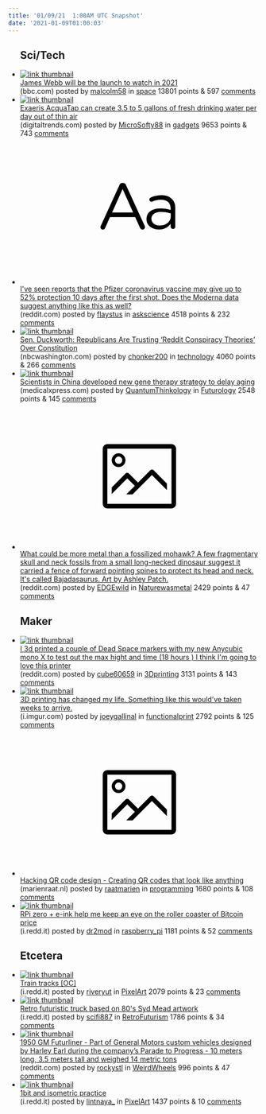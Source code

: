 ```yaml
---
title: '01/09/21  1:00AM UTC Snapshot'
date: '2021-01-09T01:00:03'
---
```

<ul>
<h2>Sci/Tech</h2>

<li><a href='https://www.bbc.com/news/science-environment-55580816'><img src='https://a.thumbs.redditmedia.com/HTBf7s7gFGbYqb5yjAJYYjnyXtvZyBhBGgjItto_hj0.jpg' alt='link thumbnail'></a><div><div class='linkTitle'><a href='https://www.bbc.com/news/science-environment-55580816'>James Webb will be the launch to watch in 2021</a></div>(bbc.com) posted by <a href='https://www.reddit.com/user/malcolm58'>malcolm58</a> in <a href='https://www.reddit.com/r/space'>space</a> 13801 points & 597 <a href='https://www.reddit.com/r/space/comments/kt08bs/james_webb_will_be_the_launch_to_watch_in_2021/'>comments</a></div></li>

<li><a href='https://www.digitaltrends.com/news/exaeris-acquatap-world-water-crisis-ces-2021/?utm_source=Reddit&amp;utm_medium=Web&amp;utm_campaign=PD'><img src='https://b.thumbs.redditmedia.com/Z2WWROjLzaJca8pl1cU9uhlNPpAFW5UhvQ5SP78KHrs.jpg' alt='link thumbnail'></a><div><div class='linkTitle'><a href='https://www.digitaltrends.com/news/exaeris-acquatap-world-water-crisis-ces-2021/?utm_source=Reddit&amp;utm_medium=Web&amp;utm_campaign=PD'>Exaeris AcquaTap can create 3.5 to 5 gallons of fresh drinking water per day out of thin air</a></div>(digitaltrends.com) posted by <a href='https://www.reddit.com/user/MicroSofty88'>MicroSofty88</a> in <a href='https://www.reddit.com/r/gadgets'>gadgets</a> 9653 points & 743 <a href='https://www.reddit.com/r/gadgets/comments/kt32mv/exaeris_acquatap_can_create_35_to_5_gallons_of/'>comments</a></div></li>

<li><a href='https://www.reddit.com/r/askscience/comments/kt6xao/ive_seen_reports_that_the_pfizer_coronavirus/'><svg version='1.1' viewBox='-34 -12 104 64' preserveAspectRatio='xMidYMid slice' xmlns='http://www.w3.org/2000/svg' xmlns:xlink='http://www.w3.org/1999/xlink'>
    <title>text link thumbnail</title>
    <path d='M12.19,8.84a1.45,1.45,0,0,0-1.4-1h-.12a1.46,1.46,0,0,0-1.42,1L1.14,26.56a1.29,1.29,0,0,0-.14.59,1,1,0,0,0,1,1,1.12,1.12,0,0,0,1.08-.77l2.08-4.65h11l2.08,4.59a1.24,1.24,0,0,0,1.12.83,1.08,1.08,0,0,0,1.08-1.08,1.64,1.64,0,0,0-.14-.57ZM6.08,20.71l4.59-10.22,4.6,10.22Z'>
    </path>
    <path d='M32.24,14.78A6.35,6.35,0,0,0,27.6,13.2a11.36,11.36,0,0,0-4.7,1,1,1,0,0,0-.58.89,1,1,0,0,0,.94.92,1.23,1.23,0,0,0,.39-.08,8.87,8.87,0,0,1,3.72-.81c2.7,0,4.28,1.33,4.28,3.92v.5a15.29,15.29,0,0,0-4.42-.61c-3.64,0-6.14,1.61-6.14,4.64v.05c0,2.95,2.7,4.48,5.37,4.48a6.29,6.29,0,0,0,5.19-2.48V26.9a1,1,0,0,0,1,1,1,1,0,0,0,1-1.06V19A5.71,5.71,0,0,0,32.24,14.78Zm-.56,7.7c0,2.28-2.17,3.89-4.81,3.89-1.94,0-3.61-1.06-3.61-2.86v-.06c0-1.8,1.5-3,4.2-3a15.2,15.2,0,0,1,4.22.61Z'>
    </path>
    </svg></a><div><div class='linkTitle'><a href='https://www.reddit.com/r/askscience/comments/kt6xao/ive_seen_reports_that_the_pfizer_coronavirus/'>I've seen reports that the Pfizer coronavirus vaccine may give up to 52% protection 10 days after the first shot. Does the Moderna data suggest anything like this as well?</a></div>(reddit.com) posted by <a href='https://www.reddit.com/user/flaystus'>flaystus</a> in <a href='https://www.reddit.com/r/askscience'>askscience</a> 4518 points & 232 <a href='https://www.reddit.com/r/askscience/comments/kt6xao/ive_seen_reports_that_the_pfizer_coronavirus/'>comments</a></div></li>

<li><a href='https://www.nbcwashington.com/news/national-international/sen-duckworth-republicans-are-trusting-reddit-conspiracy-theories-over-constitution/2532485/'><img src='https://b.thumbs.redditmedia.com/fFu_ZwzQS7kTXLWhePZF0m6GO7U1LNBeZtEdmFvMjBg.jpg' alt='link thumbnail'></a><div><div class='linkTitle'><a href='https://www.nbcwashington.com/news/national-international/sen-duckworth-republicans-are-trusting-reddit-conspiracy-theories-over-constitution/2532485/'>Sen. Duckworth: Republicans Are Trusting ‘Reddit Conspiracy Theories’ Over Constitution</a></div>(nbcwashington.com) posted by <a href='https://www.reddit.com/user/chonker200'>chonker200</a> in <a href='https://www.reddit.com/r/technology'>technology</a> 4060 points & 266 <a href='https://www.reddit.com/r/technology/comments/kssjo3/sen_duckworth_republicans_are_trusting_reddit/'>comments</a></div></li>

<li><a href='https://medicalxpress.com/news/2021-01-scientists-gene-therapy-strategy-aging.html'><img src='https://b.thumbs.redditmedia.com/kuEwR52t2FCXpzjyuvDs9OB4U-rlQwKpvE-p48AUZYM.jpg' alt='link thumbnail'></a><div><div class='linkTitle'><a href='https://medicalxpress.com/news/2021-01-scientists-gene-therapy-strategy-aging.html'>Scientists in China developed new gene therapy strategy to delay aging</a></div>(medicalxpress.com) posted by <a href='https://www.reddit.com/user/QuantumThinkology'>QuantumThinkology</a> in <a href='https://www.reddit.com/r/Futurology'>Futurology</a> 2548 points & 145 <a href='https://www.reddit.com/r/Futurology/comments/ktaky6/scientists_in_china_developed_new_gene_therapy/'>comments</a></div></li>

<li><a href='https://www.reddit.com/gallery/kt65cx'><svg version='1.1' viewBox='-34 -14 104 64' preserveAspectRatio='xMidYMid meet' xmlns='http://www.w3.org/2000/svg' xmlns:xlink='http://www.w3.org/1999/xlink'>
    <title>link thumbnail</title>
    <path d='M32,4H4A2,2,0,0,0,2,6V30a2,2,0,0,0,2,2H32a2,2,0,0,0,2-2V6A2,2,0,0,0,32,4ZM4,30V6H32V30Z'></path>
    <path d='M8.92,14a3,3,0,1,0-3-3A3,3,0,0,0,8.92,14Zm0-4.6A1.6,1.6,0,1,1,7.33,11,1.6,1.6,0,0,1,8.92,9.41Z'></path>
    <path d='M22.78,15.37l-5.4,5.4-4-4a1,1,0,0,0-1.41,0L5.92,22.9v2.83l6.79-6.79L16,22.18l-3.75,3.75H15l8.45-8.45L30,24V21.18l-5.81-5.81A1,1,0,0,0,22.78,15.37Z'></path>
    </svg></a><div><div class='linkTitle'><a href='https://www.reddit.com/gallery/kt65cx'>What could be more metal than a fossilized mohawk? A few fragmentary skull and neck fossils from a small long-necked dinosaur suggest it carried a fence of forward pointing spines to protect its head and neck. It's called Bajadasaurus. Art by Ashley Patch.</a></div>(reddit.com) posted by <a href='https://www.reddit.com/user/EDGEwild'>EDGEwild</a> in <a href='https://www.reddit.com/r/Naturewasmetal'>Naturewasmetal</a> 2429 points & 47 <a href='https://www.reddit.com/r/Naturewasmetal/comments/kt65cx/what_could_be_more_metal_than_a_fossilized_mohawk/'>comments</a></div></li>

<h2>Maker</h2>

<li><a href='https://www.reddit.com/gallery/kszefs'><img src='https://b.thumbs.redditmedia.com/V0uPEXzxaYlp5x-APhiYEGQ6SdILsrW279ovyfal1uI.jpg' alt='link thumbnail'></a><div><div class='linkTitle'><a href='https://www.reddit.com/gallery/kszefs'>I 3d printed a couple of Dead Space markers with my new Anycubic mono X to test out the max hight and time (18 hours ) I think I'm going to love this printer</a></div>(reddit.com) posted by <a href='https://www.reddit.com/user/cube60659'>cube60659</a> in <a href='https://www.reddit.com/r/3Dprinting'>3Dprinting</a> 3131 points & 143 <a href='https://www.reddit.com/r/3Dprinting/comments/kszefs/i_3d_printed_a_couple_of_dead_space_markers_with/'>comments</a></div></li>

<li><a href='https://i.imgur.com/CxA8nB5.gifv'><img src='https://b.thumbs.redditmedia.com/51FNeG3SXNYqoHQouBYrFD3JclXbpjLiwWnbBN91VBs.jpg' alt='link thumbnail'></a><div><div class='linkTitle'><a href='https://i.imgur.com/CxA8nB5.gifv'>3D printing has changed my life. Something like this would’ve taken weeks to arrive.</a></div>(i.imgur.com) posted by <a href='https://www.reddit.com/user/joeygallinal'>joeygallinal</a> in <a href='https://www.reddit.com/r/functionalprint'>functionalprint</a> 2792 points & 125 <a href='https://www.reddit.com/r/functionalprint/comments/ksxvo5/3d_printing_has_changed_my_life_something_like/'>comments</a></div></li>

<li><a href='https://marienraat.nl/hacking-qr-codes.html'><svg version='1.1' viewBox='-34 -14 104 64' preserveAspectRatio='xMidYMid meet' xmlns='http://www.w3.org/2000/svg' xmlns:xlink='http://www.w3.org/1999/xlink'>
    <title>link thumbnail</title>
    <path d='M32,4H4A2,2,0,0,0,2,6V30a2,2,0,0,0,2,2H32a2,2,0,0,0,2-2V6A2,2,0,0,0,32,4ZM4,30V6H32V30Z'></path>
    <path d='M8.92,14a3,3,0,1,0-3-3A3,3,0,0,0,8.92,14Zm0-4.6A1.6,1.6,0,1,1,7.33,11,1.6,1.6,0,0,1,8.92,9.41Z'></path>
    <path d='M22.78,15.37l-5.4,5.4-4-4a1,1,0,0,0-1.41,0L5.92,22.9v2.83l6.79-6.79L16,22.18l-3.75,3.75H15l8.45-8.45L30,24V21.18l-5.81-5.81A1,1,0,0,0,22.78,15.37Z'></path>
    </svg></a><div><div class='linkTitle'><a href='https://marienraat.nl/hacking-qr-codes.html'>Hacking QR code design - Creating QR codes that look like anything</a></div>(marienraat.nl) posted by <a href='https://www.reddit.com/user/raatmarien'>raatmarien</a> in <a href='https://www.reddit.com/r/programming'>programming</a> 1680 points & 108 <a href='https://www.reddit.com/r/programming/comments/kt27s4/hacking_qr_code_design_creating_qr_codes_that/'>comments</a></div></li>

<li><a href='https://i.redd.it/4mksjx4tu4a61.jpg'><img src='https://b.thumbs.redditmedia.com/zFBQA4hGLI7JES4gsAjrdAWtGqHINrj5gi7oU4br_kM.jpg' alt='link thumbnail'></a><div><div class='linkTitle'><a href='https://i.redd.it/4mksjx4tu4a61.jpg'>RPi zero + e-ink help me keep an eye on the roller coaster of Bitcoin price</a></div>(i.redd.it) posted by <a href='https://www.reddit.com/user/dr2mod'>dr2mod</a> in <a href='https://www.reddit.com/r/raspberry_pi'>raspberry_pi</a> 1181 points & 52 <a href='https://www.reddit.com/r/raspberry_pi/comments/kt5pcv/rpi_zero_eink_help_me_keep_an_eye_on_the_roller/'>comments</a></div></li>

<h2>Etcetera</h2>

<li><a href='https://i.redd.it/qbcfdklpd4a61.png'><img src='https://b.thumbs.redditmedia.com/u62Y8jViHY-VWsu5NjvwAMV6sZvz4M09z5_h2yCfnkQ.jpg' alt='link thumbnail'></a><div><div class='linkTitle'><a href='https://i.redd.it/qbcfdklpd4a61.png'>Train tracks [OC]</a></div>(i.redd.it) posted by <a href='https://www.reddit.com/user/riveryut'>riveryut</a> in <a href='https://www.reddit.com/r/PixelArt'>PixelArt</a> 2079 points & 23 <a href='https://www.reddit.com/r/PixelArt/comments/kt3rul/train_tracks_oc/'>comments</a></div></li>

<li><a href='https://i.redd.it/hcuo84dsw2a61.jpg'><img src='https://b.thumbs.redditmedia.com/qLoeN5HAk9KOvZ3lM5MENKU2Bn_6dREc4gPjdaTGoVE.jpg' alt='link thumbnail'></a><div><div class='linkTitle'><a href='https://i.redd.it/hcuo84dsw2a61.jpg'>Retro futuristic truck based on 80's Syd Mead artwork</a></div>(i.redd.it) posted by <a href='https://www.reddit.com/user/scifi887'>scifi887</a> in <a href='https://www.reddit.com/r/RetroFuturism'>RetroFuturism</a> 1786 points & 34 <a href='https://www.reddit.com/r/RetroFuturism/comments/kszald/retro_futuristic_truck_based_on_80s_syd_mead/'>comments</a></div></li>

<li><a href='https://www.reddit.com/gallery/kt5cjm'><img src='https://b.thumbs.redditmedia.com/9DkU2SRYCFacCRucjkExje2uwbbPqNo_qRgYIOnCSKw.jpg' alt='link thumbnail'></a><div><div class='linkTitle'><a href='https://www.reddit.com/gallery/kt5cjm'>1950 GM Futurliner - Part of General Motors custom vehicles designed by Harley Earl during the company’s Parade to Progress - 10 meters long, 3.5 meters tall and weighed 14 metric tons</a></div>(reddit.com) posted by <a href='https://www.reddit.com/user/rockystl'>rockystl</a> in <a href='https://www.reddit.com/r/WeirdWheels'>WeirdWheels</a> 996 points & 47 <a href='https://www.reddit.com/r/WeirdWheels/comments/kt5cjm/1950_gm_futurliner_part_of_general_motors_custom/'>comments</a></div></li>

<li><a href='https://i.redd.it/awr3b8k2w3a61.png'><img src='https://b.thumbs.redditmedia.com/-Bhdi1dyjm9ZxjnGQnCX9zebNUW5zt5aLwMHBHadu5I.jpg' alt='link thumbnail'></a><div><div class='linkTitle'><a href='https://i.redd.it/awr3b8k2w3a61.png'>1bit and isometric practice</a></div>(i.redd.it) posted by <a href='https://www.reddit.com/user/lintnaya_'>lintnaya_</a> in <a href='https://www.reddit.com/r/PixelArt'>PixelArt</a> 1437 points & 10 <a href='https://www.reddit.com/r/PixelArt/comments/kt1ykp/1bit_and_isometric_practice/'>comments</a></div></li>

</ul>
